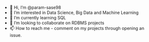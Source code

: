 - 👋 Hi, I’m @param-sase98
- 👀 I’m interested in Data Science, Big Data and Machine Learning
- 🌱 I’m currently learning SQL
- 💞️ I’m looking to collaborate on RDBMS projects
- 📫 How to reach me - comment on my projects through opening an issue.

<!---
param-sase98/param-sase98 is a ✨ special ✨ repository because its `README.md` (this file) appears on your GitHub profile.
You can click the Preview link to take a look at your changes.
--->
